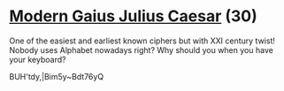 # [Modern Gaius Julius Caesar](https://ctflearn.com/challenge/885) (30)
One of the easiest and earliest known ciphers but with XXI century twist! Nobody uses Alphabet nowadays right? Why should you when you have your keyboard?

BUH'tdy,|Bim5y~Bdt76yQ

